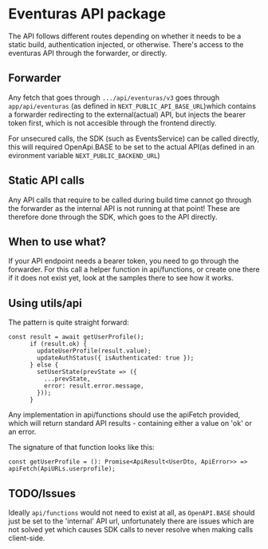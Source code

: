 # Eventuras API package

The API follows different routes depending on whether it needs to be a static build, authentication injected, or otherwise.
There's access to the eventuras API through the forwarder, or directly.

## Forwarder

Any fetch that goes through `.../api/eventuras/v3` goes through `app/api/eventuras` (as defined in `NEXT_PUBLIC_API_BASE_URL`)which contains a forwarder redirecting to the external(actual) API, but injects the bearer token first, which is not accesible through the frontend directly.

For unsecured calls, the SDK (such as EventsService) can be called directly, this will required OpenApi.BASE to be set to the actual API(as defined in an evironment variable `NEXT_PUBLIC_BACKEND_URL`)

## Static API calls

Any API calls that require to be called during build time cannot go through the forwarder as the internal API is not running at that point! These are therefore done through the SDK, which goes to the API directly.

## When to use what?

If your API endpoint needs a bearer token, you need to go through the forwarder. For this call a helper function in api/functions, or create one there if it does not exist yet, look at the samples there to see how it works.

## Using utils/api

The pattern is quite straight forward:

```
const result = await getUserProfile();
      if (result.ok) {
        updateUserProfile(result.value);
        updateAuthStatus({ isAuthenticated: true });
      } else {
        setUserState(prevState => ({
          ...prevState,
          error: result.error.message,
        }));
      }
```

Any implementation in api/functions should use the apiFetch provided, which will return standard API results - containing either a value on 'ok' or an error.

The signature of that function looks like this:

```
const getUserProfile = (): Promise<ApiResult<UserDto, ApiError>> => apiFetch(ApiURLs.userprofile);
```

## TODO/Issues

Ideally `api/functions` would not need to exist at all, as `OpenAPI.BASE` should just be set to the 'internal' API url, unfortunately there are issues which are not solved yet which causes SDK calls to never resolve when making calls client-side.
